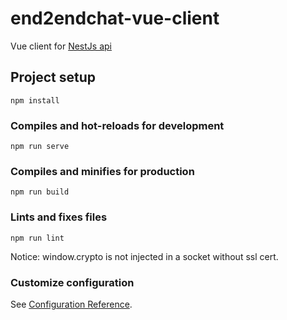 # end2endchat-vue-client
Vue client for <a href="https://github.com/SimoneC03/end2end-chat-api">NestJs api</a>

## Project setup
```
npm install
```

### Compiles and hot-reloads for development
```
npm run serve
```

### Compiles and minifies for production
```
npm run build
```

### Lints and fixes files
```
npm run lint
```

Notice: window.crypto is not injected in a socket without ssl cert.

### Customize configuration
See [Configuration Reference](https://cli.vuejs.org/config/).


